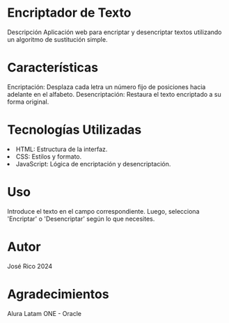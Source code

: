 <h1>Encriptador de Texto</h1>
Descripción
Aplicación web para encriptar y desencriptar textos utilizando un algoritmo de sustitución simple.

<h1>Características</h1>
Encriptación: Desplaza cada letra un número fijo de posiciones hacia adelante en el alfabeto.
Desencriptación: Restaura el texto encriptado a su forma original.

  
<h1>Tecnologías Utilizadas</h1>
<li>HTML: Estructura de la interfaz.</li>
<li>CSS: Estilos y formato.</li>
<li>JavaScript: Lógica de encriptación y desencriptación.</li>


<h1>Uso</h1>

Introduce el texto en el campo correspondiente. Luego, selecciona 'Encriptar' o 'Desencriptar' según lo que necesites.


<h1>Autor</h1>
José Rico 2024

<h1>Agradecimientos</h1>
Alura Latam ONE - Oracle
